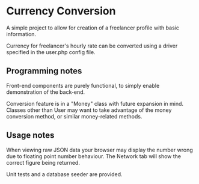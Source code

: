# Currency Conversion
A simple project to allow for creation of a freelancer profile with basic information.

Currency for freelancer's hourly rate can be converted using a driver specified in the user.php config file.

## Programming notes
Front-end components are purely functional, to simply enable demonstration of the back-end.

Conversion feature is in a "Money" class with future expansion in mind. Classes other than User may want to take advantage of the money conversion method, or similar money-related methods.

## Usage notes
When viewing raw JSON data your browser may display the number wrong due to floating point number behaviour. The Network tab will show the correct figure being returned.

Unit tests and a database seeder are provided.